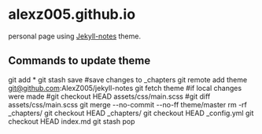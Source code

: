 # alexz005.github.io
personal page using [Jekyll-notes](https://github.com/AlexZ005/jekyll-notes) theme.

## Commands to update theme

git add *
git stash save #save changes to _chapters
git remote add theme git@github.com:AlexZ005/jekyll-notes
git fetch theme
#if local changes were made
#git checkout HEAD assets/css/main.scss
#git diff assets/css/main.scss
git merge --no-commit --no-ff theme/master
rm -rf _chapters/
git checkout HEAD _chapters/
git checkout HEAD _config.yml
git checkout HEAD index.md
git stash pop
